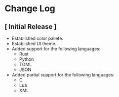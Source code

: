 # Change Log

## [ Initial Release ]

- Established color pallete.
- Established UI theme.
- Added support for the following languages:
    - Rust
    - Python
    - TOML
    - JSON
- Added partial support for the following languages:
    - C
    - Lua
    - XML
